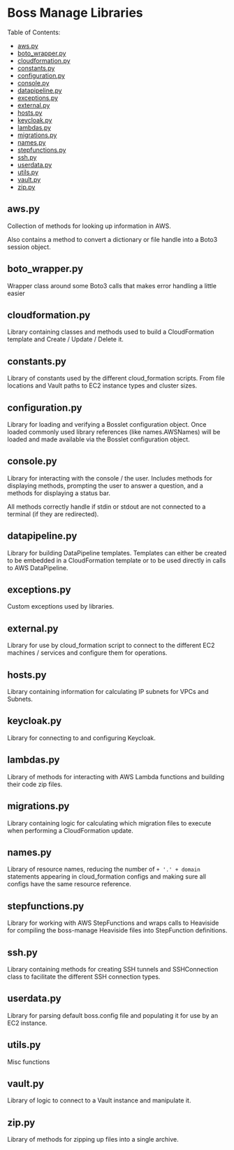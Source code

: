 Boss Manage Libraries
=====================

Table of Contents:

* [aws.py](#awspy)
* [boto_wrapper.py](#boto_wrapperpy)
* [cloudformation.py](#cloudformationpy)
* [constants.py](#constantspy)
* [configuration.py](#configurationpy)
* [console.py](#consolepy)
* [datapipeline.py](#datapipelinepy)
* [exceptions.py](#exceptionspy)
* [external.py](#externalpy)
* [hosts.py](#hostspy)
* [keycloak.py](#keycloakpy)
* [lambdas.py](#lambdaspy)
* [migrations.py](#migrationspy)
* [names.py](#namespy)
* [stepfunctions.py](#stepfunctionspy)
* [ssh.py](#sshpy)
* [userdata.py](#userdatapy)
* [utils.py](#utilspy)
* [vault.py](#vaultpy)
* [zip.py](#zippy)


aws.py
------
Collection of methods for looking up information in AWS.

Also contains a method to convert a dictionary or file handle
into a Boto3 session object.

boto_wrapper.py
---------------
Wrapper class around some Boto3 calls that makes error handling a little easier

cloudformation.py
-----------------
Library containing classes and methods used to build a CloudFormation template
and Create / Update / Delete it.

constants.py
------------
Library of constants used by the different cloud_formation scripts. From file
locations and Vault paths to EC2 instance types and cluster sizes.

configuration.py
----------------
Library for loading and verifying a Bosslet configuration object. Once loaded
commonly used library references (like names.AWSNames) will be loaded and
made available via the Bosslet configuration object.

console.py
----------
Library for interacting with the console / the user. Includes methods for
displaying methods, prompting the user to answer a question, and a methods for
displaying a status bar.

All methods correctly handle if stdin or stdout are not connected to a terminal
(if they are redirected).

datapipeline.py
---------------
Library for building DataPipeline templates. Templates can either be created to
be embedded in a CloudFormation template or to be used directly in calls to
AWS DataPipeline.

exceptions.py
-------------
Custom exceptions used by libraries.

external.py
-----------
Library for use by cloud_formation script to connect to the different EC2
machines / services and configure them for operations.

hosts.py
--------
Library containing information for calculating IP subnets for VPCs and Subnets.

keycloak.py
-----------
Library for connecting to and configuring Keycloak.

lambdas.py
----------
Library of methods for interacting with AWS Lambda functions and building
their code zip files.

migrations.py
-------------
Library containing logic for calculating which migration files to execute when
performing a CloudFormation update.

names.py
--------
Library of resource names, reducing the number of `+ '.' + domain` statements
appearing in cloud_formation configs and making sure all configs have the same
resource reference.

stepfunctions.py
----------------
Library for working with AWS StepFunctions and wraps calls to Heaviside for
compiling the boss-manage Heaviside files into StepFunction definitions.

ssh.py
------
Library containing methods for creating SSH tunnels and SSHConnection class
to facilitate the different SSH connection types.

userdata.py
-----------
Library for parsing default boss.config file and populating it for use by an
EC2 instance.

utils.py
--------
Misc functions

vault.py
--------
Library of logic to connect to a Vault instance and manipulate it.

zip.py
------
Library of methods for zipping up files into a single archive.
